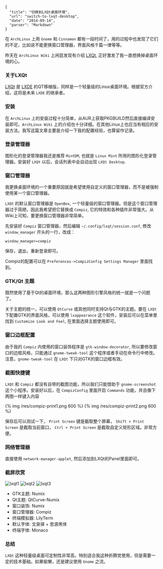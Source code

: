 ```
{
  "title": "切换到LXQt桌面环境",
  "url": "switch-to-lxqt-desktop",
  "date": "2014-09-14",
  "parser": "Markdown"
}
```


在 `ArchLinux` 上用 `Gnome` 和 `Cinnamon` 都有一段时间了，用的过程中也发现了它们的不足，比如说不能更换窗口管理器，界面风格千篇一律等等。

昨天在 `ArchLinux Wiki` 上闲逛发现有介绍 [LXQt](https://wiki.archlinux.org/index.php/LXQt), 正好激发了我一直想换掉桌面环境的心。

<!--more-->

### 关于LXQt

[LXQt](http://lxqt.org/) 是 [LXDE](http://lxde.org) 的QT移植版，同样是一个轻量级的Linux桌面环境。根据官方介绍，这将是未来 `LXDE` 的继承者。

### 安装

在 `ArchLinux` 上的安装过程十分简单，从AUR上获取PKGBUILD然后直接编译安装即可。`ArchLinux Wiki` 上的介绍也十分详细。在其他Linux上也应当有相应的安装方法。我写这篇文章主要是介绍一下我的配置经验，也算留作记录。

### 登录管理器

图形化的登录管理器我还是推荐 `MintDM`, 也就是 `Linux Mint` 所用的图形化登录管理器。安装好 `LXQt` 以后，会话列表中会自动出现 `LXQt Desktop`.

### 窗口管理器

我更换桌面环境的一个重要原因就是希望使用自定义的窗口管理器，而不是被强制使用某一个窗口管理器。

`LXQt` 的默认窗口管理器是 `OpenBox`, 一个轻量级的窗口管理器。但是这个窗口管理器过于简陋，因此我希望把它替换成 `Compiz`, 它的特效和各种插件非常强大。从Wiki上可知，要更换窗口管理器非常简单。

先安装好 `Compiz` 窗口管理器，然后编辑 `~/.config/lxqt/session.conf`, 修改 `window_manager` 开头的一行，改成：

```
window_manager=compiz
```

保存，退出，重新登录即可。

Compiz的配置可以在 `Preferences->CompizConfig Settings Manager` 里面找到。

### GTK/Qt 主题

既然使用了基于Qt的桌面环境，那么这两种图形引擎风格的统一就是一个问题了。

关于主题的统一，可以使用 `QtCurve` 或其他同时支持Qt与GTK的主题。要在 `LXQt` 下配置GTK的界面风格，可以使用 `lxappearance` 这个软件，安装后可以在菜单里找到 `Customize Look and Feel`, 在里面选择主题使用即可。

### 窗口边框配置

由于我的 `Compiz` 内使用的窗口装饰程序是 `gtk-window-decorator`, 所以要修改窗口的边框风格，只能通过 `gnome-tweak-tool` 这个程序或者手动在命令行中修改。注意，`gnome-tweak-tool` 在 `LXQt` 下只对GTK的窗口边框有效。

### 截图快捷键

`LXQt` 和 `Compiz` 都没有自带的截图功能，所以我们只能借助于 `gnome-screenshot` 这个小程序。安装好以后，在 `CompizConfig` 里面开启 `Commands` 功能，并且像下两图一样键入内容

{% img /res/compiz-print1.png 600 %}
{% img /res/compiz-print2.png 600 %}

保存后可以测试一下， `Print Screen` 键是截取整个屏幕， `Shift + Print Screen` 是截取当前窗口， `Ctrl + Print Screen` 是截取自定义矩形区域。非常方便。

### 网络管理器

直接使用 `network-manager-applet`, 然后添加到LXQt的Panel里面即可。

### 截屏欣赏

![lxqt1](/content/images/2016/01/lxqt1.png)
![lxqt2](/content/images/2016/01/lxqt2.png)
![lxqt3](/content/images/2016/01/lxqt3.png)

- GTK主题: Numix
- Qt主题: QtCurve-Numix
- 窗口装饰: Numix
- 窗口管理器: Compiz
- 终端模拟器: LilyTerm
- 默认字体: 文泉驿 + 思源黑体
- 终端字体: Monaco

### 总结

`LXQt` 这种轻量级桌面可定制性非常高，特别适合我这种折腾党使用，但是需要一定的技术基础。如果偷懒，还是建议使用 `Gnome` 之流。
